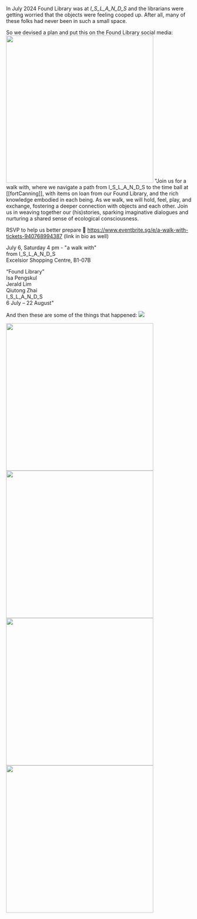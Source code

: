 
In July 2024 Found Library was at *I_S_L_A_N_D_S* and the librarians were getting worried that the objects were feeling cooped up. After all, many of these folks had never been in such a small space. 

So we devised a plan and put this on the Found Library social media:
<img src ="images/foundlib_awalkwith.png" height=400 width=auto>
"Join us for a walk with, where we navigate a path from I_S_L_A_N_D_S to the time ball at [[fortCanning]], with items on loan from our Found Library, and the rich knowledge embodied in each being. As we walk, we will hold, feel, play, and exchange, fostering a deeper connection with objects and each other. Join us in weaving together our (his)stories, sparking imaginative dialogues and nurturing a shared sense of ecological consciousness.  
  
RSVP to help us better prepare 🙂 https://www.eventbrite.sg/e/a-walk-with-tickets-940768994387 (link in bio as well)  
  
July 6, Saturday 4 pm - "a walk with"  
from I_S_L_A_N_D_S  
Excelsior Shopping Centre, B1-07B  
  
“Found Library”  
Isa Pengskul  
Jerald Lim  
Qiutong Zhai  
I_S_L_A_N_D_S  
6 July – 22 August"

And then these are some of the things that happened: 
<img src ="images/awalkwith_archivephoto5.mov" height=auto width=auto>

<img src ="images/awalkwith_archivephoto4.png" height=400 width=auto>

<img src ="images/awalkwith_archivephoto3.jpg" height=400 width=auto>

<img src ="images/awalkwith_archivephoto6.png" height=400 width=auto>


<img src ="awalkwith_archivephoto2.png" height=400 width=auto>

